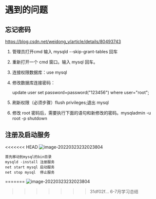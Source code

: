 # 遇到的问题

## 忘记密码

https://blog.csdn.net/weidong_y/article/details/80493743

1. 管理员打开cmd 输入 mysqld --skip-grant-tables 回车

2. 重新打开一个 cmd 窗口。输入 mysql 回车。

3. 连接权限数据库：use mysql

4. 修改数据库连接密码：

   update user set password=password("123456") where user="root";

5. 刷新权限（必须步骤）flush privileges;退出 mysql 

6. 修改 root 密码后，需要执行下面的语句和新修改的密码。mysqladmin -u root -p shutdown

## 注册及启动服务

<<<<<<< HEAD
![image-20220323232023804](F:\GitHome\学习笔记\engineer\img\image-20220323232023804.png)
```shell
首先移动到mysql的bin目录
mysqld -install 注册服务
net start mysql 启动服务
net stop mysql  停止服务

```

=======
![image-20220323232023804](F:\GitHome\学习笔记\engineer\img\image-20220323232023804.png)
>>>>>>> 31df02f... 6-7月学习总结
